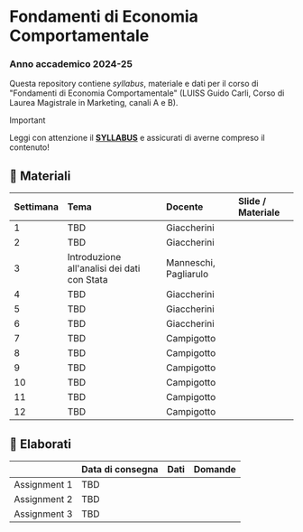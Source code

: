# Fondamenti di Economia Comportamentale

### Anno accademico 2024-25

Questa repository contiene *syllabus*, materiale e dati per il corso di "Fondamenti di Economia Comportamentale" (LUISS Guido Carli, Corso di Laurea Magistrale in Marketing, canali A e B).

> [!IMPORTANT]
> Leggi con attenzione il [**SYLLABUS**](https://github.com/ncampigotto/BECDM_LUISS_2023/blob/main/Syllabus/Syllabus.md) e assicurati di averne compreso il contenuto!


## 📌 Materiali

| **Settimana**     | **Tema**                                   | **Docente**    | **Slide / Materiale**    |
|:-------------|:--------------------------------------------|:------------------|:-------------------------|
| 1            | TBD        | Giaccherini       | |
| 2            | TBD                       | Giaccherini       |  |
| 3            | Introduzione all'analisi dei dati con Stata    | Manneschi, Pagliarulo     | |
| 4            | TBD                           | Giaccherini       | |
| 5            | TBD                       | Giaccherini       | |
| 6            | TBD                       | Giaccherini       | |
| 7            | TBD                                    | Campigotto        | |
| 8            | TBD                         | Campigotto        | |
| 9            | TBD                          | Campigotto        | |
| 10           | TBD                           | Campigotto        | |
| 11           | TBD                                      | Campigotto        | |
| 12           | TBD                       | Campigotto        | |


## 📌 Elaborati

|              | **Data di consegna**                                | **Dati**          | **Domande**    |
|:-------------|:--------------------------------------------|:------------------|:-----------------|
| Assignment 1 | TBD | |
| Assignment 2 | TBD | |
| Assignment 3 | TBD | |
